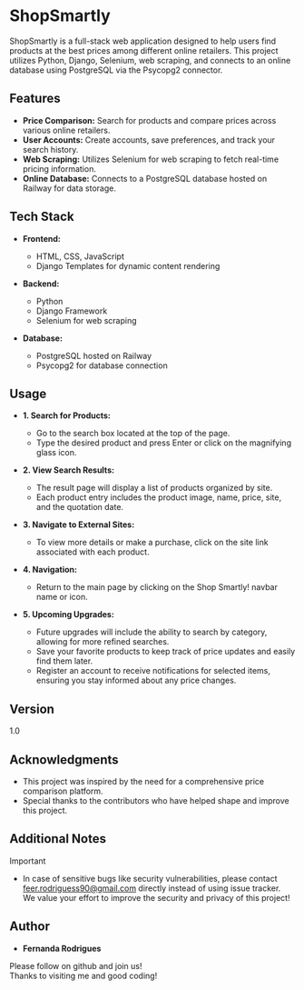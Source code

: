 # ShopSmartly

ShopSmartly is a full-stack web application designed to help users find products at the best prices among different online retailers. 
This project utilizes Python, Django, Selenium, web scraping, and connects to an online database using PostgreSQL via the Psycopg2 connector.

## Features

- **Price Comparison:** Search for products and compare prices across various online retailers.
- **User Accounts:** Create accounts, save preferences, and track your search history.
- **Web Scraping:** Utilizes Selenium for web scraping to fetch real-time pricing information.
- **Online Database:** Connects to a PostgreSQL database hosted on Railway for data storage.

## Tech Stack

- **Frontend:**
  - HTML, CSS, JavaScript
  - Django Templates for dynamic content rendering
  
- **Backend:**
  - Python
  - Django Framework
  - Selenium for web scraping
  
- **Database:**
  - PostgreSQL hosted on Railway
  - Psycopg2 for database connection

## Usage

 - **1. Search for Products:**
   - Go to the search box located at the top of the page.
   - Type the desired product and press Enter or click on the magnifying glass icon.
 
 - **2. View Search Results:** 
   - The result page will display a list of products organized by site.
   - Each product entry includes the product image, name, price, site, and the quotation date.

  - **3. Navigate to External Sites:**
    - To view more details or make a purchase, click on the site link associated with each product.
      
  - **4. Navigation:**  
    - Return to the main page by clicking on the Shop Smartly! navbar name or icon.
  
  - **5. Upcoming Upgrades:**
    - Future upgrades will include the ability to search by category, allowing for more refined searches.
    - Save your favorite products to keep track of price updates and easily find them later.
    - Register an account to receive notifications for selected items, ensuring you stay informed about any price changes.

## Version 

1.0

## Acknowledgments

- This project was inspired by the need for a comprehensive price comparison platform.
- Special thanks to the contributors who have helped shape and improve this project.

## Additional Notes
> [!IMPORTANT]
> - In case of sensitive bugs like security vulnerabilities, please contact <br />
    feer.rodriguess90@gmail.com directly instead of using issue tracker. <br />
    We value your effort to improve the security and privacy of this project! <br />

## Author

*  **Fernanda Rodrigues**

Please follow on github and join us! <br />
Thanks to visiting me and good coding!
